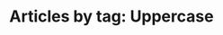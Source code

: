 ---
layout: blog_by_tag
title: 'Articles by tag: Uppercase'
tag: uppercase
permalink: uppercase/
---